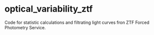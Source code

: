 # optical_variability_ztf
Code for statistic calculations and filtrating light curves fron ZTF Forced Photometry Service.
